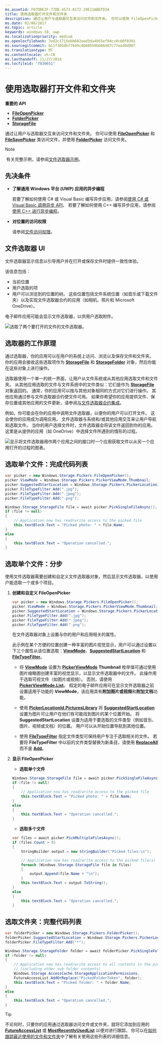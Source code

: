 ```yaml
---
ms.assetid: F87DBE2F-77DB-4573-8172-29E11ABEFD34
title: 使用选取器打开文件和文件夹
description: 通过让用户与选取器交互来访问文件和文件夹。 你可以使用 FileOpenPicker 和 FileSavePicker 类获取对文件的访问权限，并使用 FolderPicker 获取对文件夹的访问权限。
ms.date: 02/08/2017
ms.topic: article
keywords: windows 10, uwp
ms.localizationpriority: medium
ms.openlocfilehash: 7ed2c1715ebb682aed3da4b55ef94cc0c60f8391
ms.sourcegitcommit: b11f305dbf7649c4b68550b666487c77ea30d98f
ms.translationtype: MT
ms.contentlocale: zh-CN
ms.lasthandoff: 11/27/2018
ms.locfileid: "7830651"
---
```

# <a name="open-files-and-folders-with-a-picker"></a>使用选取器打开文件和文件夹

**重要的 API**

-   [**FileOpenPicker**](https://msdn.microsoft.com/library/windows/apps/br207847)
-   [**FolderPicker**](https://msdn.microsoft.com/library/windows/apps/br207881)
-   [**StorageFile**](https://msdn.microsoft.com/library/windows/apps/br227171)

通过让用户与选取器交互来访问文件和文件夹。 你可以使用 [**FileOpenPicker**](https://msdn.microsoft.com/library/windows/apps/br207847) 和 [**FileSavePicker**](https://msdn.microsoft.com/library/windows/apps/br207871) 类访问文件，并使用 [**FolderPicker**](https://msdn.microsoft.com/library/windows/apps/br207881) 访问文件夹。

> [!NOTE]
> 有关完整示例，请参阅[文件选取器示例](http://go.microsoft.com/fwlink/p/?linkid=619994)。

## <a name="prerequisites"></a>先决条件


-   **了解通用 Windows 平台 (UWP) 应用的异步编程**

    若要了解如何使用 C# 或 Visual Basic 编写异步应用，请参阅[使用 C# 或 Visual Basic 调用异步 API](https://msdn.microsoft.com/library/windows/apps/mt187337)。 若要了解如何使用 C++ 编写异步应用，请参阅[使用 C++ 进行异步编程](https://msdn.microsoft.com/library/windows/apps/mt187334)。

-   **对位置的访问权限**

    请参阅[文件访问权限](file-access-permissions.md)。

## <a name="file-picker-ui"></a>文件选取器 UI


文件选取器显示信息以引导用户并在打开或保存文件时提供一致性体验。

该信息包括：

-   当前位置
-   用户选取的项
-   用户可以浏览到的位置的树。 这些位置包括文件系统位置（如音乐或下载文件夹）以及实现文件选取器合约的应用（如相机、照片和 Microsoft OneDrive）。

电子邮件应用可能会显示文件选取器，以供用户选取附件。

![选取了两个要打开的文件的文件选取器。](images/picker-multifile-600px.png)

## <a name="how-pickers-work"></a>选取器的工作原理


通过选取器，你的应用可以在用户的系统上访问、浏览以及保存文件和文件夹。 你的应用会接收这些选取项作为 [**StorageFile**](https://msdn.microsoft.com/library/windows/apps/br227171) 和 [**StorageFolder**](https://msdn.microsoft.com/library/windows/apps/br227230) 对象，然后你能在这些对象上进行操作。

选取器使用一个单一的统一界面，让用户从文件系统或从其他应用选取文件和文件夹。 从其他应用选取的文件与文件系统中的文件类似：它们是作为 [**StorageFile**](https://msdn.microsoft.com/library/windows/apps/br227171) 对象返回的。 通常，你的应用可以按与其他对象相同的方式对它们进行操作。 其他应用通过参与文件选取器合约使文件可用。 如果你希望你的应用提供文件、保存位置或其他应用的文件更新，请参阅[与文件选取器合约集成](https://msdn.microsoft.com/library/windows/apps/hh465192)。

例如，你可能会在你的应用中调用文件选取器，以便你的用户可以打开文件。 这会使你的应用成为调用应用。 文件选取器与系统和/或其他应用交互来让用户导航和选取文件。 当你的用户选择文件时，文件选取器会将该文件返回到你的应用。 这里是从提供的应用（如 OneDrive）中选择文件所遇到的情形的过程。

![显示将文件选取器用作两个应用之间的接口时一个应用获取文件以从另一个应用打开的过程的图表。](images/app-to-app-diagram-600px.png)

## <a name="pick-a-single-file-complete-code-listing"></a>选取单个文件：完成代码列表


```cs
var picker = new Windows.Storage.Pickers.FileOpenPicker();
picker.ViewMode = Windows.Storage.Pickers.PickerViewMode.Thumbnail;
picker.SuggestedStartLocation = Windows.Storage.Pickers.PickerLocationId.PicturesLibrary;
picker.FileTypeFilter.Add(".jpg");
picker.FileTypeFilter.Add(".jpeg");
picker.FileTypeFilter.Add(".png");

Windows.Storage.StorageFile file = await picker.PickSingleFileAsync();
if (file != null)
{
    // Application now has read/write access to the picked file
    this.textBlock.Text = "Picked photo: " + file.Name;
}
else
{
    this.textBlock.Text = "Operation cancelled.";
}
```

## <a name="pick-a-single-file-step-by-step"></a>选取单个文件：分步


使用文件选取器需要创建和自定义文件选取器对象，然后显示文件选取器，以使用户能选取一个或多个项目。

1.  **创建和自定义 FileOpenPicker**

    ```cs
    var picker = new Windows.Storage.Pickers.FileOpenPicker();
    picker.ViewMode = Windows.Storage.Pickers.PickerViewMode.Thumbnail;
    picker.SuggestedStartLocation = Windows.Storage.Pickers.PickerLocationId.PicturesLibrary;
    picker.FileTypeFilter.Add(".jpg");
    picker.FileTypeFilter.Add(".jpeg");
    picker.FileTypeFilter.Add(".png");
    ```
    在文件选取器对象上设置与你的用户和应用相关的属性。

    此示例在某个方便的位置创建一种丰富的图片视觉显示，用户可以通过设置以下三个属性从该位置选取：[**ViewMode**](https://msdn.microsoft.com/library/windows/apps/br207855)、[**SuggestedStartLocation**](https://msdn.microsoft.com/library/windows/apps/br207854) 和 [**FileTypeFilter**](https://msdn.microsoft.com/library/windows/apps/br207850)。

    -   将 [**ViewMode**](https://msdn.microsoft.com/library/windows/apps/br207855) 设置为 [**PickerViewMode**](https://msdn.microsoft.com/library/windows/apps/xaml/windows.storage.pickers.pickerviewmode.aspx#thumbnail) **Thumbnail** 枚举值可通过使用图片缩略图创建丰富的视觉显示，以显示文件选取器中的文件。 此操作用于选取可视文件（如图片或视频）。 否则，请使用 [**PickerViewMode.List**](https://msdn.microsoft.com/library/windows/apps/xaml/windows.storage.pickers.pickerviewmode.aspx#list)。 假定的电子邮件应用可在显示文件选取器之前设置适用于功能的 **ViewMode**，该应用具有**附加图片或视频**和**附加文档**功能。

    -   使用 [**PickerLocationId.PicturesLibrary**](https://msdn.microsoft.com/library/windows/apps/br207854) 将 [**SuggestedStartLocation**](https://msdn.microsoft.com/library/windows/apps/br207890) 设置为图片可让用户在他们有可能找到图片的某个位置开始。 将 **SuggestedStartLocation** 设置为适用于要选取的文件类型（例如音乐、图片、视频或文档）的位置。 用户可以从开始位置导航到其他位置。

    -   使用 [**FileTypeFilter**](https://msdn.microsoft.com/library/windows/apps/br207850) 指定文件类型可保持用户专注于选取相关的文件。 若要将 **FileTypeFilter** 中以前的文件类型替换为新条目，请使用 [**ReplaceAll**](https://msdn.microsoft.com/library/windows/apps/br207844) 而不是 [**Add**](https://msdn.microsoft.com/library/windows/apps/br207834)。

2.  **显示 FileOpenPicker**

    - **选取单个文件**

    ```cs
    Windows.Storage.StorageFile file = await picker.PickSingleFileAsync();
    if (file != null)
    {
        // Application now has read/write access to the picked file
        this.textBlock.Text = "Picked photo: " + file.Name;
    }
    else
    {
        this.textBlock.Text = "Operation cancelled.";
    }
    ```

    - **选取多个文件**  

    ```cs
    var files = await picker.PickMultipleFilesAsync();
    if (files.Count > 0)
    {
        StringBuilder output = new StringBuilder("Picked files:\n");

        // Application now has read/write access to the picked file(s)
        foreach (Windows.Storage.StorageFile file in files)
        {
            output.Append(file.Name + "\n");
        }
        this.textBlock.Text = output.ToString();
    }
    else
    {
        this.textBlock.Text = "Operation cancelled.";
    }
    ```

## <a name="pick-a-folder-complete-code-listing"></a>选取文件夹：完整代码列表


```cs
var folderPicker = new Windows.Storage.Pickers.FolderPicker();
folderPicker.SuggestedStartLocation = Windows.Storage.Pickers.PickerLocationId.Desktop;
folderPicker.FileTypeFilter.Add("*");

Windows.Storage.StorageFolder folder = await folderPicker.PickSingleFolderAsync();
if (folder != null)
{
    // Application now has read/write access to all contents in the picked folder
    // (including other sub-folder contents)
    Windows.Storage.AccessCache.StorageApplicationPermissions.
    FutureAccessList.AddOrReplace("PickedFolderToken", folder);
    this.textBlock.Text = "Picked folder: " + folder.Name;
}
else
{
    this.textBlock.Text = "Operation cancelled.";
}
```

> [!TIP]
> 不论何时，只要你的应用通过选取器访问文件或文件夹，就将它添加到应用的 [**FutureAccessList**](https://msdn.microsoft.com/library/windows/apps/br207457) 或 [**MostRecentlyUsedList**](https://msdn.microsoft.com/library/windows/apps/br207458) 以便对进行跟踪。 你可以在[如何跟踪最近使用的文件和文件夹](how-to-track-recently-used-files-and-folders.md)中了解有关使用这些列表的详细信息。